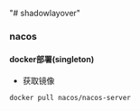 "# shadowlayover" 

### nacos
#### docker部署(singleton)
* 获取镜像
```aidl
docker pull nacos/nacos-server
```





